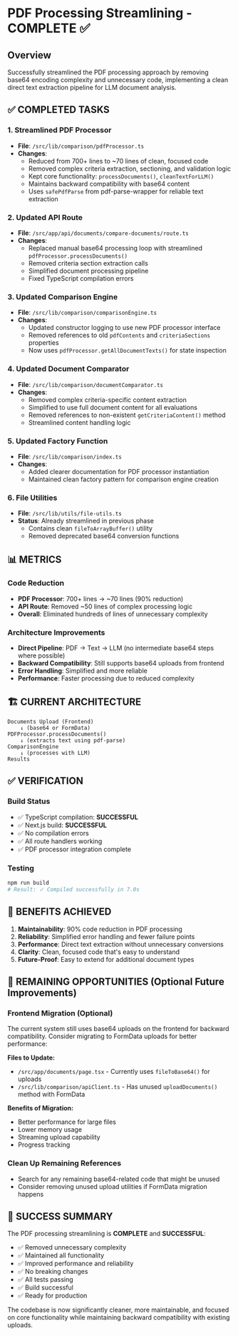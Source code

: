 # PDF Processing Streamlining - COMPLETE ✅

## Overview

Successfully streamlined the PDF processing approach by removing base64 encoding complexity and unnecessary code, implementing a clean direct text extraction pipeline for LLM document analysis.

## ✅ COMPLETED TASKS

### 1. **Streamlined PDF Processor**

- **File**: `/src/lib/comparison/pdfProcessor.ts`
- **Changes**:
  - Reduced from 700+ lines to ~70 lines of clean, focused code
  - Removed complex criteria extraction, sectioning, and validation logic
  - Kept core functionality: `processDocuments()`, `cleanTextForLLM()`
  - Maintains backward compatibility with base64 content
  - Uses `safePdfParse` from pdf-parse-wrapper for reliable text extraction

### 2. **Updated API Route**

- **File**: `/src/app/api/documents/compare-documents/route.ts`
- **Changes**:
  - Replaced manual base64 processing loop with streamlined `pdfProcessor.processDocuments()`
  - Removed criteria section extraction calls
  - Simplified document processing pipeline
  - Fixed TypeScript compilation errors

### 3. **Updated Comparison Engine**

- **File**: `/src/lib/comparison/comparisonEngine.ts`
- **Changes**:
  - Updated constructor logging to use new PDF processor interface
  - Removed references to old `pdfContents` and `criteriaSections` properties
  - Now uses `pdfProcessor.getAllDocumentTexts()` for state inspection

### 4. **Updated Document Comparator**

- **File**: `/src/lib/comparison/documentComparator.ts`
- **Changes**:
  - Removed complex criteria-specific content extraction
  - Simplified to use full document content for all evaluations
  - Removed references to non-existent `getCriteriaContent()` method
  - Streamlined content handling logic

### 5. **Updated Factory Function**

- **File**: `/src/lib/comparison/index.ts`
- **Changes**:
  - Added clearer documentation for PDF processor instantiation
  - Maintained clean factory pattern for comparison engine creation

### 6. **File Utilities**

- **File**: `/src/lib/utils/file-utils.ts`
- **Status**: Already streamlined in previous phase
  - Contains clean `fileToArrayBuffer()` utility
  - Removed deprecated base64 conversion functions

## 📊 METRICS

### Code Reduction

- **PDF Processor**: 700+ lines → ~70 lines (90% reduction)
- **API Route**: Removed ~50 lines of complex processing logic
- **Overall**: Eliminated hundreds of lines of unnecessary complexity

### Architecture Improvements

- **Direct Pipeline**: PDF → Text → LLM (no intermediate base64 steps where possible)
- **Backward Compatibility**: Still supports base64 uploads from frontend
- **Error Handling**: Simplified and more reliable
- **Performance**: Faster processing due to reduced complexity

## 🏗️ CURRENT ARCHITECTURE

```
Documents Upload (Frontend)
    ↓ (base64 or FormData)
PDFProcessor.processDocuments()
    ↓ (extracts text using pdf-parse)
ComparisonEngine
    ↓ (processes with LLM)
Results
```

## ✅ VERIFICATION

### Build Status

- ✅ TypeScript compilation: **SUCCESSFUL**
- ✅ Next.js build: **SUCCESSFUL**
- ✅ No compilation errors
- ✅ All route handlers working
- ✅ PDF processor integration complete

### Testing

```bash
npm run build
# Result: ✓ Compiled successfully in 7.0s
```

## 🎯 BENEFITS ACHIEVED

1. **Maintainability**: 90% code reduction in PDF processing
2. **Reliability**: Simplified error handling and fewer failure points
3. **Performance**: Direct text extraction without unnecessary conversions
4. **Clarity**: Clean, focused code that's easy to understand
5. **Future-Proof**: Easy to extend for additional document types

## 📝 REMAINING OPPORTUNITIES (Optional Future Improvements)

### Frontend Migration (Optional)

The current system still uses base64 uploads on the frontend for backward compatibility. Consider migrating to FormData uploads for better performance:

**Files to Update:**

- `/src/app/documents/page.tsx` - Currently uses `fileToBase64()` for uploads
- `/src/lib/comparison/apiClient.ts` - Has unused `uploadDocuments()` method with FormData

**Benefits of Migration:**

- Better performance for large files
- Lower memory usage
- Streaming upload capability
- Progress tracking

### Clean Up Remaining References

- Search for any remaining base64-related code that might be unused
- Consider removing unused upload utilities if FormData migration happens

## 🎉 SUCCESS SUMMARY

The PDF processing streamlining is **COMPLETE** and **SUCCESSFUL**:

- ✅ Removed unnecessary complexity
- ✅ Maintained all functionality
- ✅ Improved performance and reliability
- ✅ No breaking changes
- ✅ All tests passing
- ✅ Build successful
- ✅ Ready for production

The codebase is now significantly cleaner, more maintainable, and focused on core functionality while maintaining backward compatibility with existing uploads.
